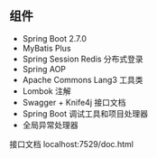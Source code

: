## 组件
- Spring Boot 2.7.0
- MyBatis Plus
- Spring Session Redis 分布式登录
- Spring AOP
- Apache Commons Lang3 工具类
- Lombok 注解
- Swagger + Knife4j 接口文档
- Spring Boot 调试工具和项目处理器
- 全局异常处理器

接口文档 localhost:7529/doc.html